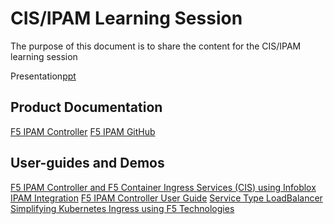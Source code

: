 # CIS/IPAM Learning Session

The purpose of this document is to share the content for the CIS/IPAM learning session

Presentation[ppt](https://github.com/mdditt2000/kubernetes-1-19/blob/master/cis%202.7/ipam/documents/CIS%20iPAM%20Learning%20Session.pptx)

## Product Documentation

[F5 IPAM Controller](https://clouddocs.f5.com/containers/latest/userguide/ipam/)
[F5 IPAM GitHub](https://github.com/F5Networks/f5-ipam-controller)

## User-guides and Demos

[F5 IPAM Controller and F5 Container Ingress Services (CIS) using Infoblox IPAM Integration](https://github.com/mdditt2000/k8s-bigip-ctlr/blob/main/user_guides/ipam-infoblox/README.md)
[F5 IPAM Controller User Guide](https://github.com/mdditt2000/k8s-bigip-ctlr/blob/main/user_guides/ipam/README.md)
[Service Type LoadBalancer](https://github.com/mdditt2000/k8s-bigip-ctlr/blob/main/user_guides/servicetypelb/README.md)
[Simplifying Kubernetes Ingress using F5 Technologies](https://github.com/mdditt2000/k8s-bigip-ctlr/tree/main/user_guides/simplifying-ingress#readme)